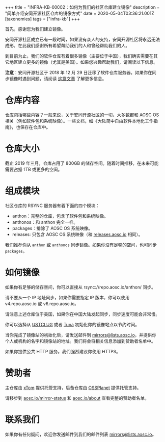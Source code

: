 +++
title = "INFRA-KB-00002：如何为我们的社区仓库建立镜像"
description = "简单介绍安同开源社区仓库的镜像方式"
date = 2020-05-04T03:36:21.001Z
[taxonomies]
tags = ["infra-kb"]
+++

首先，感谢您为我们建立镜像。

安同开源社区成立已有一段时间，如果没有众人的支持，安同开源社区将永远无法成形，在此我们感谢所有希望帮助我们的人和曾经帮助我们的人。

到目前为止，我们的软件仓库有着很多镜像（主要位于中国），我们确实需要在其它地区建立更多的镜像（尤其是美国）。如果您兴趣帮助我们，请阅读以下信息。

**注意**：安同开源社区于 2018 年 12 月 29 日迁移了软件仓库服务器。如果你在同步镜像时遇到问题，请阅读 [这篇文章](@/developer/infrastructure/knowledge-base/00003-repository-migration.md) 了解更多信息。 

# 仓库内容

仓库包括哪些内容？一般来说，关于安同开源社区的一切，大多数都和 AOSC OS 相关（例如软件包和系统映像）。一些文档，如《大陆简中自由软件本地化工作指南》，也保存在仓库中。

# 仓库大小

截止 2019 年三月，仓库占用了 800GB 的储存空间。随着时间推移，在未来可能需要占据 1TB 或更多的空间。

# 组成模块

社区仓库的 RSYNC 服务器有着下面的四个模块：

- anthon：完整的仓库，包含了软件包和系统映像。
- anthonos：和 anthon 完全一样。
- packages：排除了 AOSC OS 系统映像。
- releases: 只包含 AOSC OS 系统映像（和 [releases.aosc.io](https://releases.aosc.io/) 相同）。

我们推荐你从 `anthon` 或 `anthonos` 同步镜像。如果你没有足够的空间，也可同步 `packages`。

# 如何镜像

如果你有足够的储存空间，你可以直接从 rsync://repo.aosc.io/anthon/ 同步。

请不要从一个 IP 地址同步，如果你需要指定 IP 版本，你可以使用 v4.repo.aosc.io 或 v6.repo.aosc.io。

请注意上述仓库位于美国，如果你在中国大陆发起同步，同步速度可能会非常慢。

你可以选择从 [USTCLUG](https://mirrors.ustc.edu.cn/) 或者 [Tuna](https://mirrors.tuna.tsinghua.edu.cn/) 初始化你的镜像站点以节约时间。

当你完成了镜像站的初始化后，请发送邮件到 [mirrors@lists.aosc.io](mailto:mirrors@lists.aosc.io)，并提供你个人或机构的名字和镜像站的地址。我们将会将相关信息添加到赞助者名单中。

如果你提供公共 HTTP 服务，我们强烈建议你使用 HTTPS。

# 赞助者

主仓库由 [xTom](https://xtom.com) 提供托管支持，后备仓库由 [OSSPlanet](http://ossplanet.net/) 提供托管支持。

请移步到 [aosc.io/mirror-status](https://aosc.io/mirror-status) 和 [aosc.io/about](https://aosc.io/about) 查看完整的赞助者名单。

# 联系我们

如果你有任何疑问，欢迎你发送邮件到我们的邮件列表 [mirrors@lists.aosc.io](mailto:mirrors@lists.aosc.io)。